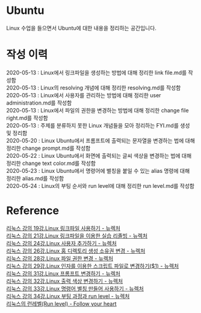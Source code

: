 # Ubuntu
  
Linux 수업을 들으면서 Ubuntu에 대한 내용을 정리하는 공간입니다.  
  
# 작성 이력
  
2020-05-13 : Linux에서 링크파일을 생성하는 방법에 대해 정리한 link file.md를 작성함  
2020-05-13 : Linux의 resolving 개념에 대해 정리한 resolving.md를 작성함  
2020-05-13 : Linux에서 사용자를 관리하는 방법에 대해 정리한 user administration.md를 작성함  
2020-05-13 : Linux에서 파일의 권한을 변경하는 방법에 대해 정리한 change file right.md를 작성함  
2020-05-13 : 주제를 분류하지 못한 Linux 개념들을 모아 정리하는 FYI.md를 생성 및 정리함  
2020-05-20 : Linux Ubuntu에서 프롬프트에 출력되는 문자열을 변경하는 법에 대해 정리한 change prompt.md를 작성함  
2020-05-22 : Linux Ubuntu에서 화면에 출력되는 글씨 색상을 변경하는 법에 대해 정리한 change text color.md를 작성함  
2020-05-23 : Linux Ubuntu에서 명령어에 별칭을 붙일 수 있는 alias 명령에 대해 정리한 alias.md를 작성함  
2020-05-24 : Linux의 부팅 순서와 run level에 대해 정리한 run level.md를 작성함  
  
# Reference
  
<a href = "https://youtu.be/PJaI-Gpa0nw" target = "_blank">리눅스 강의 19강.Linux 링크파일 사용하기 - 뉴렉처</a>  
<a href = "https://youtu.be/W3dtihbctpU" target = "_blank">리눅스 강의 21강.Linux 링크파일을 이용한 실습 리졸빙 - 뉴렉처</a>  
<a href = "https://youtu.be/JQCE5-9NyNU" target = "_blank">리눅스 강의 24강.Linux 사용자 추가하기 - 뉴렉처</a>  
<a href = "https://youtu.be/vRRKGsMqiKE" target = "_blank">리눅스 강의 26강.Linux 홈 디렉토리 생성 소유권 변경 - 뉴렉처</a>  
<a href = "https://youtu.be/vRRKGsMqiKE" target = "_blank">리눅스 강의 28강.Linux 파일 권한 변경 - 뉴렉처</a>  
<a href = "https://youtu.be/lUOswaQavLY" target = "_blank">리눅스 강의 29강.Linux 인자를 이용한 스크립트 파일로 변경하기($1) - 뉴렉처</a>  
<a href = "https://youtu.be/yhnzrh_8zRY" target = "_blank">리눅스 강의 31강.Linux 프롬프트 변경하기 - 뉴렉처</a>  
<a href = "https://youtu.be/RV00G6Abbj0" target = "_blank">리눅스 강의 32강.Linux 출력 색상 변경하기 - 뉴렉처</a>  
<a href = "https://youtu.be/ZUKLKT3KMYE" target = "_blank">리눅스 강의 33강.Linux 명령어 별칭 만들어 사용하기 - 뉴렉처</a>  
<a href = "https://youtu.be/Y7VzJjTEOXc" target = "_blank">리눅스 강의 34강.Linux 부팅 과정과 run level - 뉴렉처</a>  
<a href = "https://kateee.tistory.com/51" target = "_blank">리눅스의 런레벨(Run level) - Follow your heart</a>  

